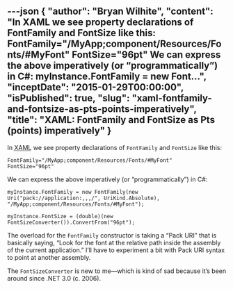 ---json
{
  "author": "Bryan Wilhite",
  "content": "In XAML we see property declarations of FontFamily and FontSize like this:  FontFamily=\"/MyApp;component/Resources/Fonts/#MyFont\"  FontSize=\"96pt\"      We can express the above imperatively (or “programmatically”) in C#:  myInstance.FontFamily = new Font...",
  "inceptDate": "2015-01-29T00:00:00",
  "isPublished": true,
  "slug": "xaml-fontfamily-and-fontsize-as-pts-points-imperatively",
  "title": "XAML: FontFamily and FontSize as Pts (points) imperatively"
}
---

In <acronym title="Extensible Application Markup Language">XAML</acronym> we see property declarations of `FontFamily` and `FontSize` like this:

    FontFamily="/MyApp;component/Resources/Fonts/#MyFont"
    FontSize="96pt"

We can express the above imperatively (or “programmatically”) in C#:

    myInstance.FontFamily = new FontFamily(new Uri("pack://application:,,,/", UriKind.Absolute), "/MyApp;component/Resources/Fonts/#MyFont");

    myInstance.FontSize = (double)(new FontSizeConverter()).ConvertFrom("96pt");

The overload for the `FontFamily` constructor is taking a “Pack URI” that is basically saying, “Look for the font at the relative path inside the assembly of the current application.” I’ll have to experiment a bit with Pack URI syntax to point at another assembly.

The `FontSizeConverter` is new to me—which is kind of sad because it’s been around since .NET 3.0 (c. 2006).
